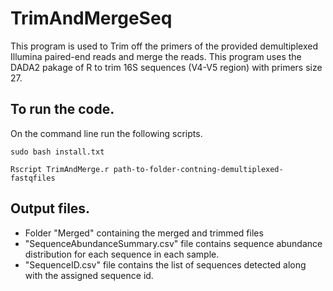 # TrimAndMergeSeq
This program is used to Trim off the primers of the provided demultiplexed Illumina paired-end reads and merge the reads. This program uses the DADA2 pakage of R to trim 16S sequences (V4-V5 region) with primers size 27.

## To run the code.
On the command line run the following scripts.

`sudo bash install.txt`

`Rscript TrimAndMerge.r path-to-folder-contning-demultiplexed-fastqfiles`

## Output files.
* Folder "Merged" containing the merged and trimmed files
* "SequenceAbundanceSummary.csv" file contains sequence abundance distribution for each sequence in each sample.
* "SequenceID.csv" file contains the list of sequences detected along with the assigned sequence id.
